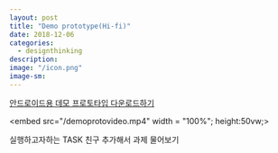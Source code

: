 ```yaml
---
layout: post
title: "Demo prototype(Hi-fi)"
date: 2018-12-06
categories:
  - designthinking
description:
image: "/icon.png"
image-sm:
---
```


<a href="/demo.apk">안드로이드용 데모 프로토타입 다운로드하기</a>

<embed src="/demoprotovideo.mp4" width = "100%"; height:50vw;>
<p> 실행하고자하는 TASK 친구 추가해서 과제 물어보기 </p>
